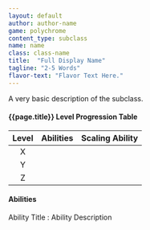 ```yaml
---
layout: default
author: author-name
game: polychrome
content_type: subclass
name: name
class: class-name
title:  "Full Display Name"
tagline: "2-5 Words"
flavor-text: "Flavor Text Here."
---
```


A very basic description of the subclass.

#### {{page.title}} Level Progression Table
|Level  |	Abilities | Scaling Ability |
|:-----:|-----------|:---------------:|
|X      |	          |                 |
|Y      |	          |                 |
|Z      |	          |                 |

#### Abilities

Ability Title
: Ability Description